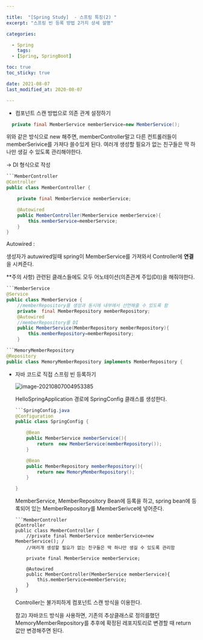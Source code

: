```yaml
---

title:  "[Spring Study]  - 스프링 특징(2) "
excerpt: "스프링 빈 등록 방법 2가지 상세 설명"

categories:

  - Spring
    tags:
  - [Spring, SpringBoot]

toc: true
toc_sticky: true

date: 2021-08-07
last_modified_at: 2020-08-07

---
```


- 컴포넌트 스캔 방법으로 의존 관계 설정하기

```java
  private final MemberService memberService=new MemberService(); 
```

위와 같은 방식으로 new 해주면, memberController말고 다른 컨트롤러들이 memberSerivice를 가져다 쓸수있게 된다.
 여러개 생성할 필요가 없는 친구들은 딱 하나만 생길 수 있도록 관리해야한다. 

-> DI 형식으로 작성

~~~java
```MemberController
@Controller
public class MemberController {

    private final MemberService memberService;

    @Autowired 
    public MemberController(MemberService memberService){
        this.memberService=memberService;
    }
}
~~~

Autowired : 

생성자가 autuwired일때 spring이 MemberService를 가져와서 Controller에 **연결**을 시켜준다.

**주의 사항) 관련된 클래스들에도 모두 어노테이션(의존관계 주입(DI))을 해줘야한다.

~~~java
```MemberService
@Service
public class MemberService {
    //memberRepository를 생성과 동시에 내부에서 선언해줄 수 있도록 함
    private  final MemberRepository memberRepository;
	@Autowired
    //memberRepository를 DI
    public MemberService(MemberRepository memberRepository){
        this.memberRepository=memberRepository;
    }
~~~

~~~java
```MemoryMemberRepository
@Repository
public class MemoryMemberRepository implements MemberRepository {
~~~



- 자바 코드로 직접 스프링 빈 등록하기

  

  ![image-20210807004953385](C:\Users\이솔\AppData\Roaming\Typora\typora-user-images\image-20210807004953385.png)

  HelloSpringApplication 경로에 SpringConfig 클래스를 생성한다.

  

  ~~~java
  ```SpringConfig.java
  @Configuration
  public class SpringConfig {
  
      @Bean
      public MemberService memberService(){
          return  new MemberService(memberRepository());
      }
  
      @Bean
      public MemberRepository memberRepository(){
          return new MemoryMemberRepository();
      }
  
  }
  
  ~~~

  MemberService, MemberRepository Bean에 등록을 하고,
  spring bean에 등록되어 있는 MemberRepository를 MemberSerivce에 넣어준다.

  ```
  ```MemberController
  @Controller
  public class MemberController {
      //private final MemberService memberService=new MemberService(); /
      //여러개 생성할 필요가 없는 친구들은 딱 하나만 생길 수 있도록 관리함
  
      private final MemberService memberService;
  
      @Autowired
      public MemberController(MemberService memberService){
          this.memberService=memberService;
      }
  }
  ```

  Controller는 불가피하게 컴포넌트 스캔 방식을 이용한다.

  참고) 자바코드 방식을 사용하면, 기존의  추상클래스로 정의를했던 MemoryMemberRepository를 추후에 확정된 레포지토리로 변경할  때 return 값만 변경해주면 된다.
